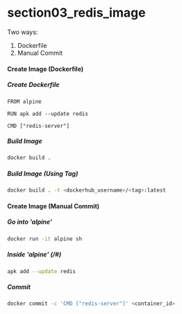# section03_redis_image
Two ways:
1. Dockerfile
2. Manual Commit

#### Create Image (Dockerfile)
##### Create Dockerfile
```docker
FROM alpine

RUN apk add --update redis

CMD ["redis-server"]
```

##### Build Image
```bash
docker build .
```

##### Build Image (Using Tag)
```bash
docker build . -t <dockerhub_username>/<tag>:latest
```

#### Create Image (Manual Commit)

##### Go into 'alpine'
```bash
docker run -it alpine sh
```

##### Inside 'alpine' (/#)
```bash
apk add --update redis
```

##### Commit
```bash
docker commit -c 'CMD ["redis-server"]' <container_id>
```